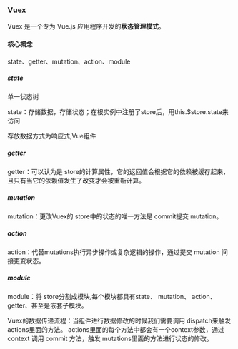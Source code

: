 ### Vuex

Vuex 是一个专为 Vue.js 应用程序开发的**状态管理模式**。

#### 核心概念

state、getter、mutation、action、module

##### state

单一状态树

state：存储数据，存储状态；在根实例中注册了store后，用this.$store.state来访问

存放数据方式为响应式,Vue组件

##### getter

getter：可以认为是 store的计算属性，它的返回值会根据它的依赖被缓存起来，且只有当它的依赖值发生了改变才会被重新计算。

##### mutation

mutation：更改Vuex的 store中的状态的唯一方法是 commit提交 mutation。

##### action

action：代替mutations执行异步操作或复杂逻辑的操作，通过提交 mutation 间接更变状态。

##### module

module：将 store分割成模块,每个模块都具有state、 mutation、 action、 getter、甚至是嵌套子模块。



Vuex的数据传递流程：当组件进行数据修改的时候我们需要调用 dispatch来触发 actions里面的方法。 actions里面的每个方法中都会有一个context参数，通过context 调用 commit 方法，触发 mutations里面的方法进行状态的修改。